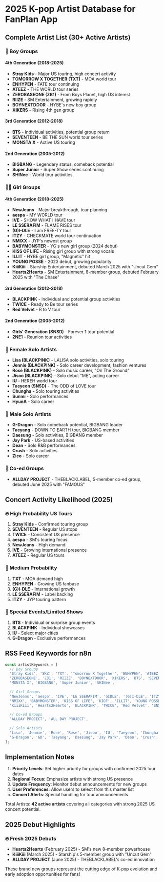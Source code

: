 # 2025 K-pop Artist Database for FanPlan App

## Complete Artist List (30+ Active Artists)

### 🎤 Boy Groups

#### 4th Generation (2018-2025)
- **Stray Kids** - Major US touring, high concert activity
- **TOMORROW X TOGETHER (TXT)** - MOA world tour
- **ENHYPEN** - FATE tour continuing 
- **ATEEZ** - THE WORLD tour series
- **ZEROBASEONE (ZB1)** - From Boys Planet, high US interest
- **RIIZE** - SM Entertainment, growing rapidly
- **BOYNEXTDOOR** - HYBE's new boy group
- **XIKERS** - Rising 4th gen group

#### 3rd Generation (2012-2018)  
- **BTS** - Individual activities, potential group return
- **SEVENTEEN** - BE THE SUN world tour series
- **MONSTA X** - Active US touring

#### 2nd Generation (2005-2012)
- **BIGBANG** - Legendary status, comeback potential
- **Super Junior** - Super Show series continuing
- **SHINee** - World tour activities

### 👩‍🎤 Girl Groups

#### 4th Generation (2018-2025)
- **NewJeans** - Major breakthrough, tour planning
- **aespa** - MY WORLD tour
- **IVE** - SHOW WHAT I HAVE tour
- **LE SSERAFIM** - FLAME RISES tour
- **(G)I-DLE** - I am FREE-TY tour
- **ITZY** - CHECKMATE world tour continuation
- **NMIXX** - JYP's newest group
- **BABYMONSTER** - YG's new girl group (2024 debut)
- **KISS OF LIFE** - Rising girl group with strong vocals
- **ILLIT** - HYBE girl group, "Magnetic" hit
- **YOUNG POSSE** - 2023 debut, growing popularity
- **KiiiKiii** - Starship Entertainment, debuted March 2025 with "Uncut Gem"
- **Hearts2Hearts** - SM Entertainment, 8-member group, debuted February 2025 with "The Chase"

#### 3rd Generation (2012-2018)
- **BLACKPINK** - Individual and potential group activities
- **TWICE** - Ready to Be tour series  
- **Red Velvet** - R to V tour

#### 2nd Generation (2005-2012)
- **Girls' Generation (SNSD)** - Forever 1 tour potential
- **2NE1** - Reunion tour activities

### 🎵 Female Solo Artists
- **Lisa (BLACKPINK)** - LALISA solo activities, solo touring
- **Jennie (BLACKPINK)** - Solo career development, fashion ventures
- **Rosé (BLACKPINK)** - Solo music career, "On The Ground"
- **Jisoo (BLACKPINK)** - Solo debut "ME", acting career
- **IU** - HEREH world tour  
- **Taeyeon (SNSD)** - The ODD of LOVE tour
- **Chungha** - Solo touring activities
- **Sunmi** - Solo performances
- **HyunA** - Solo career

### 🎸 Male Solo Artists  
- **G-Dragon** - Solo comeback potential, BIGBANG leader
- **Taeyang** - DOWN TO EARTH tour, BIGBANG member
- **Daesung** - Solo activities, BIGBANG member
- **Jay Park** - US-based activities
- **Dean** - Solo R&B performances
- **Crush** - Solo activities
- **Zico** - Solo career

### 🌟 Co-ed Groups
- **ALLDAY PROJECT** - THEBLACKLABEL, 5-member co-ed group, debuted June 2025 with "FAMOUS"

## Concert Activity Likelihood (2025)

### 🔥 High Probability US Tours
1. **Stray Kids** - Confirmed touring group
2. **SEVENTEEN** - Regular US stops
3. **TWICE** - Consistent US presence  
4. **aespa** - SM's touring focus
5. **NewJeans** - High demand
6. **IVE** - Growing international presence
7. **ATEEZ** - Regular US tours

### 🎯 Medium Probability
1. **TXT** - MOA demand high
2. **ENHYPEN** - Growing US fanbase
3. **(G)I-DLE** - International growth
4. **LE SSERAFIM** - Label backing
5. **ITZY** - JYP touring pattern

### 🌟 Special Events/Limited Shows
1. **BTS** - Individual or surprise group events
2. **BLACKPINK** - Individual showcases
3. **IU** - Select major cities
4. **G-Dragon** - Exclusive performances

## RSS Feed Keywords for n8n

```javascript
const artistKeywords = [
  // Boy Groups
  'Stray Kids', 'SKZ', 'TXT', 'Tomorrow X Together', 'ENHYPEN', 'ATEEZ', 
  'ZEROBASEONE', 'ZB1', 'RIIZE', 'BOYNEXTDOOR', 'XIKERS', 'BTS', 'SEVENTEEN', 
  'MONSTA X', 'BIGBANG', 'Super Junior', 'SHINee',
  
  // Girl Groups  
  'NewJeans', 'aespa', 'IVE', 'LE SSERAFIM', 'GIDLE', '(G)I-DLE', 'ITZY', 
  'NMIXX', 'BABYMONSTER', 'KISS OF LIFE', 'KIOF', 'ILLIT', 'YOUNG POSSE',
  'KiiiKiii', 'Hearts2Hearts', 'BLACKPINK', 'TWICE', 'Red Velvet', 'SNSD', 'Girls Generation', '2NE1',
  
  // Co-ed Groups
  'ALLDAY PROJECT', 'ALL DAY PROJECT',
  
  // Solo Artists
  'Lisa', 'Jennie', 'Rosé', 'Rose', 'Jisoo', 'IU', 'Taeyeon', 'Chungha', 'Sunmi', 'HyunA',
  'G-Dragon', 'GD', 'Taeyang', 'Daesung', 'Jay Park', 'Dean', 'Crush', 'Zico'
];
```

## Implementation Notes

1. **Priority Levels**: Set higher priority for groups with confirmed 2025 tour dates
2. **Regional Focus**: Emphasize artists with strong US presence
3. **Update Frequency**: Monitor debut announcements for new groups
4. **User Preferences**: Allow users to select from this master list
5. **Concert Alerts**: Special handling for tour announcements

Total Artists: **42 active artists** covering all categories with strong 2025 US concert potential.

## 2025 Debut Highlights

### 🔥 Fresh 2025 Debuts
- **Hearts2Hearts** (February 2025) - SM's new 8-member powerhouse
- **KiiiKiii** (March 2025) - Starship's 5-member group with "Uncut Gem"  
- **ALLDAY PROJECT** (June 2025) - THEBLACKLABEL's co-ed innovation

These brand new groups represent the cutting edge of K-pop evolution and early adoption opportunities for fans!